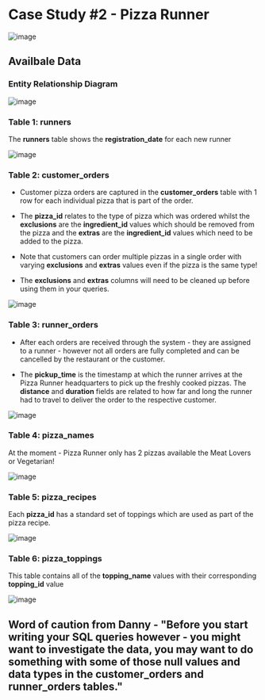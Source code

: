 # Case Study #2 - Pizza Runner

![image](https://user-images.githubusercontent.com/74512335/131251748-01b76a8a-4e4b-415c-83e0-e27348b0ffba.png)

## Availbale Data

### Entity Relationship Diagram

![image](https://user-images.githubusercontent.com/74512335/131252005-8a5091d2-527b-4395-8334-a45c0331d022.png)

### Table 1: runners 

The **runners** table shows the **registration_date** for each new runner

![image](https://user-images.githubusercontent.com/74512335/131252153-17bfd9ab-827f-427f-bb48-00a2fb72199e.png)

### Table 2: customer_orders

* Customer pizza orders are captured in the **customer_orders** table with 1 row for each individual pizza that is part of the order.

* The **pizza_id** relates to the type of pizza which was ordered whilst the **exclusions** are the **ingredient_id** values which should be removed from the pizza and the **extras** are the **ingredient_id** values which need to be added to the pizza.

* Note that customers can order multiple pizzas in a single order with varying **exclusions** and **extras** values even if the pizza is the same type!

* The **exclusions** and **extras** columns will need to be cleaned up before using them in your queries.

![image](https://user-images.githubusercontent.com/74512335/131252232-fac52941-df94-418b-9f06-68b7bec50e92.png)

### Table 3: runner_orders

* After each orders are received through the system - they are assigned to a runner - however not all orders are fully completed and can be cancelled by the restaurant or the customer.

* The **pickup_time** is the timestamp at which the runner arrives at the Pizza Runner headquarters to pick up the freshly cooked pizzas. The **distance** and **duration** fields are related to how far and long the runner had to travel to deliver the order to the respective customer.

![image](https://user-images.githubusercontent.com/74512335/131252289-56aa57c9-b346-4c66-b8d2-d1f1c54375cf.png)

### Table 4: pizza_names

At the moment - Pizza Runner only has 2 pizzas available the Meat Lovers or Vegetarian!

![image](https://user-images.githubusercontent.com/74512335/131252340-3b77436b-58cc-4783-9fd4-47455af3c7f8.png)

### Table 5: pizza_recipes

Each **pizza_id** has a standard set of toppings which are used as part of the pizza recipe.

![image](https://user-images.githubusercontent.com/74512335/131252356-aac99096-cc55-474a-8bd2-0b158c146a66.png)

### Table 6: pizza_toppings

This table contains all of the **topping_name** values with their corresponding **topping_id** value


![image](https://user-images.githubusercontent.com/74512335/131252371-a90175c7-7bbb-4979-a989-225fb9e003f8.png)

## Word of caution from Danny - "Before you start writing your SQL queries however - you might want to investigate the data, you may want to do something with some of those null values and data types in the customer_orders and runner_orders tables."





